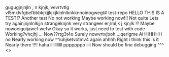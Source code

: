 gugugjnjnjln , n kjnjk,lvevrtvtlg vl5mklvfgbefbbbkjkjjkjkjklnlnlknkknnoinogwegt# test-repo
HELLO THIS IS A TEST!?
Another test
No not working
Maybe working now!!!
Not quite
Lets try againjnjnlnlkjjn
strangeknjnk
very strangeer er;lml;k j kjnjlk
!?
Maybe nowoeigoijawef wefw
Okay so it works, just need to test with code
Working?vhcjhj
...
Now??rtg3t4o
Surely nowvrtvjboh
...qerlgme
AHHHHHH
no
Nearly working now
^^iuhjketvotmv4
again
ahhhh
Right i think this is it
Nearly there
!!!!
haha
lllllllllll
pppppppp
iiii
Now should be fine
debugging
^^^
<>
